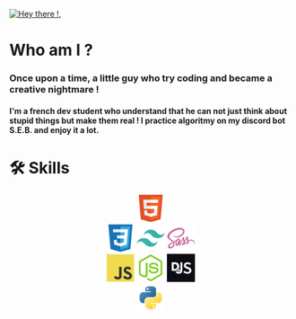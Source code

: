 [![Hey there !, ](https://pimp-my-readme-next.vercel.app/api/wavy-banner?subtitle=You%20found%20me%20%21&title=Aldric%20Vendas)](https://pimp-my-readme-next.vercel.app)

# Who am I ?
### Once upon a time, a little guy who try coding and became a creative nightmare !
#### I'm a french dev student who understand that he can not just think about stupid things but make them real ! I practice algoritmy on my discord bot S.E.B. and enjoy it a lot.

# 🛠 Skills
<div align="center">
    <img src="assets/html.svg" width="50" />
    <br />
    <img src="assets/css.svg" width="50" />
    <img src="assets/tailwind.svg" width="50" />
    <img src="assets/sass.svg" width="50" />
    <br />
    <img src="assets/javascript.svg" width="50" />
    <img src="assets/nodejs.svg" width="50" />
    <img src="assets/discordjs.svg" width="50" />
    <br />
    <img src="assets/python.svg" width="50" />
</div>